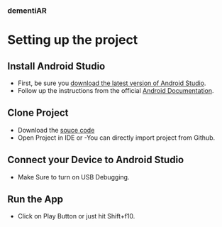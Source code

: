 ### dementiAR

# Setting up the project

## Install Android Studio 
- First, be sure you [download the latest version of Android Studio](https://developer.android.com/studio/).
- Follow up the instructions from the official [Android Documentation](https://developer.android.com/studio/install).

## Clone Project
- Download the [souce code](https://github.com/alok760/dementiAR.git)
- Open Project in IDE
or
-You can directly import project from Github.

## Connect your Device to Android Studio
- Make Sure to turn on USB Debugging.

## Run the App
- Click on Play Button or just hit Shift+f10.


